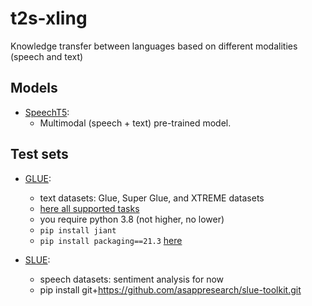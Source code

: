 # t2s-xling
Knowledge transfer between languages based on different modalities (speech and text)

## Models

- [SpeechT5](https://github.com/microsoft/SpeechT5):
    - Multimodal (speech + text) pre-trained model.

## Test sets

- [GLUE](https://github.com/nyu-mll/jiant):
    - text datasets: Glue, Super Glue, and XTREME datasets
    - [here all supported tasks](https://github.com/CompVis/latent-diffusion/issues/207)
    - you require python 3.8 (not higher, no lower)
    - `pip install jiant`
    - `pip install packaging==21.3` [here](https://github.com/CompVis/latent-diffusion/issues/207)

- [SLUE](https://github.com/asappresearch/slue-toolkit):
    - speech datasets: sentiment analysis for now
    - pip install git+https://github.com/asappresearch/slue-toolkit.git


